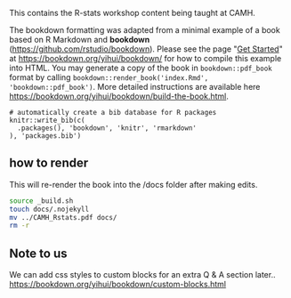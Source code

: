 This contains the R-stats workshop content being taught at CAMH. 


The bookdown formatting was adapted from a minimal example of a book based on R Markdown and **bookdown** (https://github.com/rstudio/bookdown). Please see the page "[Get Started](https://bookdown.org/yihui/bookdown/get-started.html)" at https://bookdown.org/yihui/bookdown/ for how to compile this example into HTML. You may generate a copy of the book in `bookdown::pdf_book` format by calling `bookdown::render_book('index.Rmd', 'bookdown::pdf_book')`. More detailed instructions are available here https://bookdown.org/yihui/bookdown/build-the-book.html.


```{r include=FALSE}
# automatically create a bib database for R packages
knitr::write_bib(c(
  .packages(), 'bookdown', 'knitr', 'rmarkdown'
), 'packages.bib')
```

## how to render

This will re-render the book into the /docs folder after making edits.

```sh
source _build.sh
touch docs/.nojekyll
mv ../CAMH_Rstats.pdf docs/
rm -r 
```

## Note to us

We can add css styles to custom blocks for an extra Q & A section later..
https://bookdown.org/yihui/bookdown/custom-blocks.html
